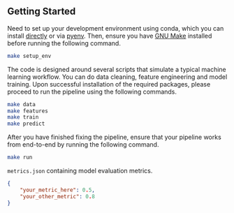 

## Getting Started
Need to set up your development environment using conda, which you can install [directly](https://docs.conda.io/projects/conda/en/latest/user-guide/install/index.html) or via [pyenv](https://github.com/pyenv/pyenv). Then, ensure you have [GNU Make](https://www.gnu.org/software/make/) installed before running the following command.

```bash
make setup_env
```

The code is designed around several scripts that simulate a typical machine learning workflow. You can do data cleaning, feature engineering and model training. Upon successful installation of the required packages, please proceed to run the pipeline using the following commands.

```bash
make data
make features
make train
make predict
```



After you have finished fixing the pipeline, ensure that your pipeline works from end-to-end by running the following command.

```bash
make run
```

`metrics.json` containing model evaluation metrics.

```json
{
    "your_metric_here": 0.5,
    "your_other_metric": 0.8
}
```

